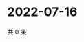 # 2022-07-16

共 0 条

<!-- BEGIN WEIBO -->
<!-- 最后更新时间 Sat Jul 16 2022 18:15:44 GMT+0800 (China Standard Time) -->

<!-- END WEIBO -->
